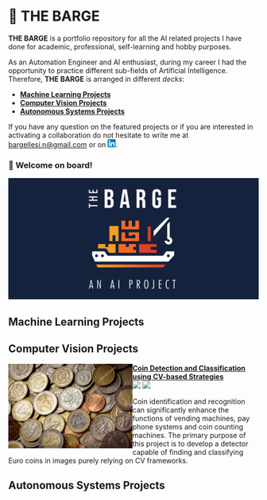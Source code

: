 # :ship: THE BARGE
**THE BARGE** is a portfolio repository for all the AI related projects I have done for academic, professional, self-learning and hobby purposes.

As an Automation Engineer and AI enthusiast, during my career I had the opportunity to practice different sub-fields of Artificial Intelligence. Therefore, **THE BARGE** is arranged in different *decks*: 
- [**Machine Learning Projects**](#machine-learning-projects)
- [**Computer Vision Projects**](#computer-vision-projects)
- [**Autonomous Systems Projects**](#autonomous-systems-projects)

If you have any question on the featured projects or if you are interested in activating a collaboration do not hesitate to write me at bargellesi.n@gmail.com or on [<img src="https://raw.githubusercontent.com/iambarge/iambarge/main/src/linkedin_icon.png" width="16" height="16">](https://www.linkedin.com/in/nicolo-bargellesi/).

### :whale: Welcome on board!


![The Barge AI](src/the_barge_AI_project_dark.png) 

## Machine Learning Projects

## Computer Vision Projects
<img align="left" width="250" src="https://raw.githubusercontent.com/iambarge/CV-coins-project/main/data/img2.jpg"> **[Coin Detection and Classification using CV-based Strategies](https://github.com/iambarge/CV-coins-project)** \
![](https://img.shields.io/badge/Code-C++-informational?style=flat&logo=c&logoColor=white&color=orange)
![](https://img.shields.io/badge/Tools-OpenCV-informational?style=flat&logo=opencv&logoColor=white&color=orange)

Coin identification and recognition can significantly enhance the functions of vending machines, pay phone systems and coin counting machines. The primary purpose of this project is to develop a detector capable of finding and classifying Euro coins in images purely relying on CV frameworks.

##

## Autonomous Systems Projects

